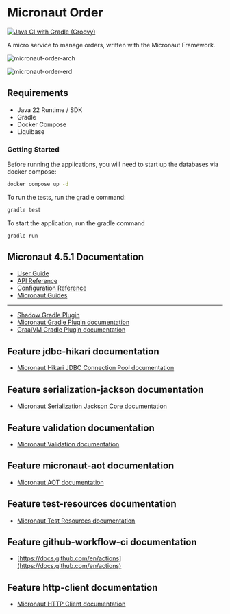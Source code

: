 Micronaut Order
====
[![Java CI with Gradle (Groovy)](https://github.com/daniel-samson/micronaut-order/actions/workflows/gradle.yml/badge.svg)](https://github.com/daniel-samson/micronaut-order/actions/workflows/gradle.yml)

A micro service to manage orders, written with the Micronaut Framework.

![micronaut-order-arch](https://github.com/user-attachments/assets/f22c64a2-ee2b-4b47-b510-d4a2c4224fc6)

![micronaut-order-erd](https://github.com/user-attachments/assets/4549fb08-873e-43db-8bb9-ac36da2c1a0b)


## Requirements
- Java 22 Runtime / SDK
- Gradle
- Docker Compose
- Liquibase

### Getting Started
Before running the applications, you will need to start up the databases via docker compose:
```bash
docker compose up -d
```

To run the tests, run the gradle command:
```bash
gradle test
```

To start the application, run the gradle command
```bash
gradle run
```


## Micronaut 4.5.1 Documentation

- [User Guide](https://docs.micronaut.io/4.5.1/guide/index.html)
- [API Reference](https://docs.micronaut.io/4.5.1/api/index.html)
- [Configuration Reference](https://docs.micronaut.io/4.5.1/guide/configurationreference.html)
- [Micronaut Guides](https://guides.micronaut.io/index.html)

---

- [Shadow Gradle Plugin](https://plugins.gradle.org/plugin/com.github.johnrengelman.shadow)
- [Micronaut Gradle Plugin documentation](https://micronaut-projects.github.io/micronaut-gradle-plugin/latest/)
- [GraalVM Gradle Plugin documentation](https://graalvm.github.io/native-build-tools/latest/gradle-plugin.html)

## Feature jdbc-hikari documentation

- [Micronaut Hikari JDBC Connection Pool documentation](https://micronaut-projects.github.io/micronaut-sql/latest/guide/index.html#jdbc)

## Feature serialization-jackson documentation

- [Micronaut Serialization Jackson Core documentation](https://micronaut-projects.github.io/micronaut-serialization/latest/guide/)

## Feature validation documentation

- [Micronaut Validation documentation](https://micronaut-projects.github.io/micronaut-validation/latest/guide/)

## Feature micronaut-aot documentation

- [Micronaut AOT documentation](https://micronaut-projects.github.io/micronaut-aot/latest/guide/)

## Feature test-resources documentation

- [Micronaut Test Resources documentation](https://micronaut-projects.github.io/micronaut-test-resources/latest/guide/)

## Feature github-workflow-ci documentation

- [https://docs.github.com/en/actions](https://docs.github.com/en/actions)

## Feature http-client documentation

- [Micronaut HTTP Client documentation](https://docs.micronaut.io/latest/guide/index.html#nettyHttpClient)


